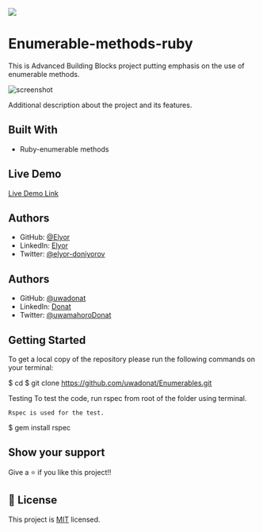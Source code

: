 ![](https://img.shields.io/badge/Microverse-blueviolet)

# Enumerable-methods-ruby

 This is Advanced Building Blocks project putting emphasis on the use of enumerable methods.

![screenshot](Screenshot.png)

Additional description about the project and its features.

## Built With

- Ruby-enumerable methods

## Live Demo

[Live Demo Link](https://uwadonat.github.io/Enumerables/)

## Authors

- GitHub: [@Elyor](https://github.com/EL28DEV)
- LinkedIn: [Elyor](https://www.linkedin.com/feed/)
- Twitter: [@elyor-doniyorov](https://twitter.com/home?lang=ru)

## Authors

- GitHub: [@uwadonat](https://github.com/uwadonat)
- LinkedIn: [Donat](www.linkedIn.com/in/uwamahoro-donat-84b5bb1b7/)
- Twitter: [@uwamahoroDonat](https://twitter.com/uwamahoroDonat)

## Getting Started

To get a local copy of the repository please run the following commands on your terminal:

$ cd <folder>
$ git clone https://github.com/uwadonat/Enumerables.git

Testing
To test the code, run rspec from root of the folder using terminal.

    Rspec is used for the test.

$ gem install rspec

## Show your support

Give a ⭐️ if you like this project!!

## 📝 License

This project is [MIT](LICENSE) licensed.

